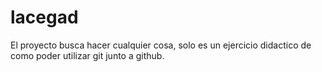 # lacegad

El proyecto busca hacer cualquier cosa, solo es un ejercicio didactico de como poder utilizar git junto a github.
